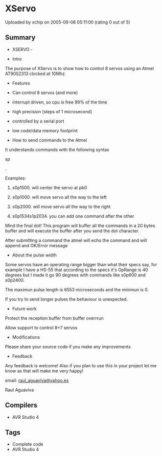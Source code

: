 # XServo

Uploaded by xchip on 2005-09-08 05:11:00 (rating 0 out of 5)

## Summary

 - XSERVO -


 * Intro


 The purpose of XServo is to show how to control 8 servos using an Atmel AT90S2313 clocked at 10Mhz.


 * Features  

 - Can control 8 servos (and more)  

 - interrupt driven, so cpu is free 99% of the time  

 - high precision (steps of 1 microsecond)  

 - controlled by a serial port  

 - low code/data memory footprint


 * How to send commands to the Atmel


 It understands commands with the following syntax


 sp  

.


 Examples:  

 1) s0p1500. will center the servo at pb0  

 2) s0p1000. will move servo all the way to the left  

 3) s0p2000. will move servo all the way to the right  

 4) s0p1534s1p2034. you can add one command after the other


 Mind the final dot! This program will buffer all the commands in a 20 bytes buffer and will execute the buffer after you send the dot character.


 After submitting a command the atmel will echo the command and will append and OK/Error message


 * About the pulse width 


 Some servos have an operating range bigger than what their specs say, for example I have a HS-55 that according to the specs it's OpRange is 40 degrees but I made it go 90 degrees with commands like s0p600 and s0p2400.  

 The maximun pulse length is 6553 microseconds and the minimun is 0.  

 If you try to send longer pulses the behaviour is unexpected.


 * Future work  

 Protect the reception buffer from buffer overrrun  

 Allow support to control 8+7 servos


 * Modifications  

 Please share your source code if you make any improvements 


 * Feedback


 Any feedback is welcome! Also if you plan to use this in your project let me know as that will make me very happy!  

 email: [raul\_aguaviva@yahoo.es](mailto:raul_aguaviva@yahoo.es)


 Raul Aguaviva

## Compilers

- AVR Studio 4

## Tags

- Complete code
- AVR Studio 4
